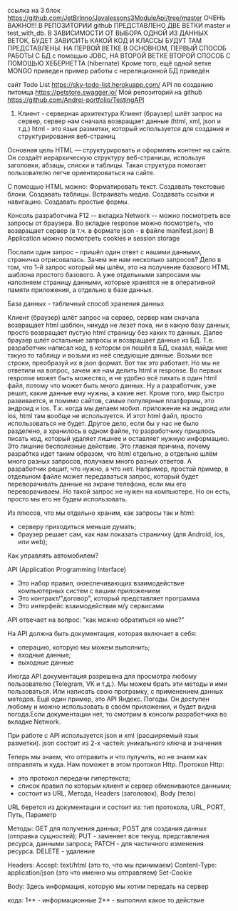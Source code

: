 ссылка на 3 блок https://github.com/JetBrInno/Javalessons3ModuleApi/tree/master 
ОЧЕНЬ ВАЖНО!!! В РЕПОЗИТОРИИ github ПРЕДСТАВЛЕНО ДВЕ ВЕТКИ master и test_with_db. В ЗАВИСИМОСТИ ОТ ВЫБОРА ОДНОЙ
ИЗ ДАННЫХ ВЕТОК, БУДЕТ ЗАВИСИТЬ КАКОЙ КОД И КЛАССЫ БУДУТ ТАМ ПРЕДСТАВЛЕНЫ. НА ПЕРВОЙ ВЕТКЕ В ОСНОВНОМ, ПЕРВЫЙ
СПОСОБ РАБОТЫ С БД с помощью JDBC, НА ВТОРОЙ ВЕТКЕ ВТОРОЙ СПОСОБ С ПОМОЩЬЮ ХЕБЕРНЕТТА (hibernate)
Кроме того, ещё одной ветке MONGO приведен пример работы с нереляционной БД приведён

сайт Todo List https://sky-todo-list.herokuapp.com/
API по созданию питомца https://petstore.swagger.io/
Мой репозиторий на github https://github.com/Andrei-portfolio/TestingAPI

1. Клиент - серверная архитектура 
Клиент (браузер) шлёт запрос на сервер, сервер нам сначала возвращает данные (html, xml, json и т.д.)
html - это язык разметки, который используется для создания и структурирования веб-страниц 

Основная цель HTML — структурировать и оформлять контент на сайте. Он создаёт иерархическую 
структуру веб-страницы, используя заголовки, абзацы, списки и таблицы. Такая структура помогает
пользователю легче ориентироваться на сайте.

С помощью HTML можно:
Форматировать текст. Создавать текстовые блоки. Создавать таблицы. Встраивать медиа. Создавать ссылки 
и навигацию. Создавать простые формы.

Консоль разработчика F12 -- вкладка Network -- можно посмотреть все запросы от браузера. Во вкладке 
response можно посмотреть, что возвращает сервер (в т.ч. в формате json - в файле manifest.json)
В Application можно посмотреть cookies и session storage

Послали один запрос - пришёл один ответ с нашими данными, страничка отрисовалась. Зачем же нам несколько запросов?
Дело в том, что 1-й запрос который мы шлём, это на получение базового HTML шаблона простого базового. А уже
отдельными запросами мы наполняем страницу данными, которые хранятся не в оперативной памяти приложения, а отдельно
в базе данных.

База данных - табличный способ хранения данных

Клиент (браузер) шлёт запрос на сервер, сервер нам сначала возвращает html шаблон, никуда не лезет пока, ни в какую 
базу данных, просто возвращает пустую html страницу без каких то данных. Далее браузер шлёт остальные запросы и 
возвращает данные из БД. Т.е. разработчик написал код, в котором он пошёл в БД, сказал, найди мне такую то таблицу
и возьми из неё следующие данные. Возьми все строки, преобразуй их в json формат. Вот так это работает.
Но мы не ответили на вопрос, зачем же нам делить html и response. Во первых response может быть можество, и не удобно
всё пихать в один html файл, потому что может быть много данных. Ну а разработчик, уже решит, какие данные ему 
нужны, а какие нет. Кроме того, мир быстро развивается, и помимо сайтов, самые популярные платформы, это андроид
и ios. Т.к. когда мы делаем мобил. приложение на андроид или ios, html там вообще не используется. И этот html 
файл, просто использоваться не будет. Другое дело, если бы у нас не было разделено, а хранилось в одном файле,
то разработчику пришлось писать код, который удаляет лишнее и оставляет нужную информацию. Это лишние бесполезные 
действие. Это главная причина, почему разрабтка идет таким образом, что html отдельно, а отдельно шлём много разных
запросов, получаем много разных ответов. А разработчик решит, что нужно, а что нет. 
Например, простой пример, в отдельном файле может передаваться запрос, который будет переворачивать данные 
на экране телефона, если мы его переворачиваем. Но такой запрос не нужен на компьютере. Но он есть, просто мы его 
не будем использовать.

Из плюсов, что мы отдельно храним, как запросы так и html: 
- серверу приходиться меньше думать;
- браузер решает сам, как нам показать страничку (для Android, ios, или web);

Как управлять автомобилем?

API (Application Programming Interface) 
- Это набор правил, оюеспечивающих взаимодействие компьютерных систем с вашим приложением
- Это контракт/"договор", который представляет программа
- Это интерфейс взаимодействия м/у сервисами

API отвечает на вопрос: "как можно обратиться ко мне?"

На API должна быть документация, которая включает в себя:
- операцию, которую мы можем выполнить;
- входные данные;
- выходные данные 

Иногда API документация разрешена для просмотра любому пользователю (Telegram, VK и т.д.). Мы можем брать 
эти методы и ими пользоваться. Или написать свою програмку, с применением данных методов. Ещё один пример,
это API Яндекс. Погоды. Он доступен любому и можно использовать в своём приложении, и будет видна погода.Если
документации нет, то смотрим в консоли разработчика во вкладке Network.

При работе с API используется json и xml (расширяемый язык разметки).
json состоит из 2-х частей: уникального ключа и значения

Теперь мы знаем, что отправить и что пулучить, но не знаем как отправлять и куда. Нам поможет в этом протокол Http. 
Протокол Http:
- это протокол передачи гипертекста;
- список правил по которым клиент и сервер обмениваются данными;
- состоит из URL, Метода, Headers (заголовок), Body (тело)

URL берется из документации и состоит из: тип протокола, URL, PORT, Путь, Параметр

Методы: 
GET для получения данных; 
POST для создания данных (отправка сущностей);
PUT - заменяет все текущ. представления ресурса, данными запроса;
PATCH - для частичного изменения ресурса.
DELETE - удаление

Headers:
Accept: text/html (это то, что мы принимаем)
Content-Type: application/json (это что именно мы отправляем)
Set-Cookie

Body:
Здесь информация, которую мы хотим передать на сервер

кода:
1** - информационные
2** - выполнил какое то действие

